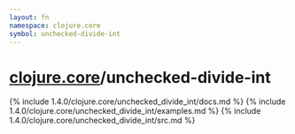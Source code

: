 ```yaml
---
layout: fn
namespace: clojure.core
symbol: unchecked-divide-int
---
```


# [clojure.core](../)/unchecked-divide-int

{% include 1.4.0/clojure.core/unchecked_divide_int/docs.md %}
{% include 1.4.0/clojure.core/unchecked_divide_int/examples.md %}
{% include 1.4.0/clojure.core/unchecked_divide_int/src.md %}

